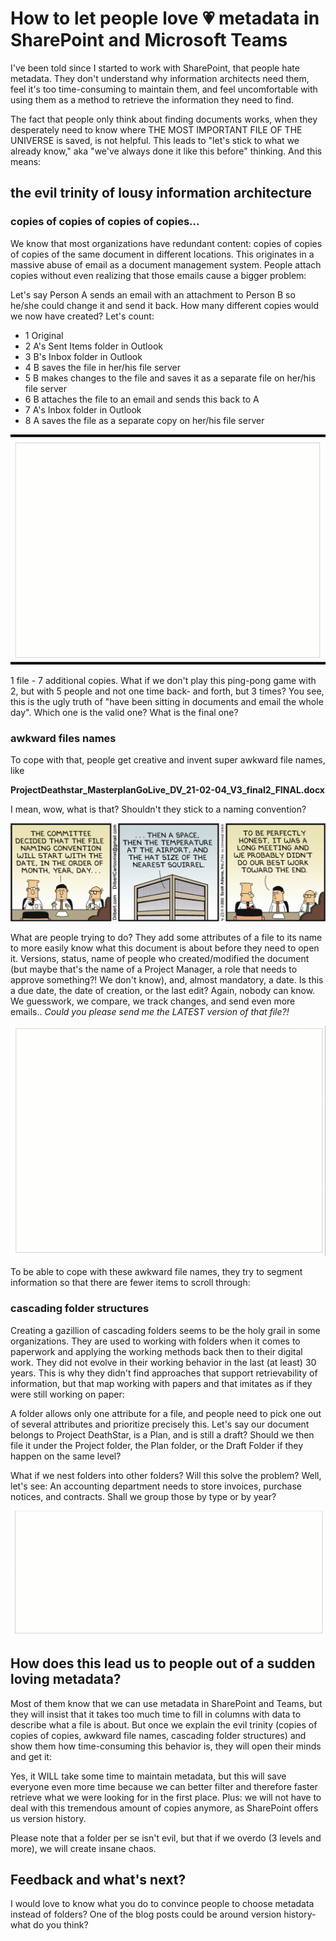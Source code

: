 # How to let people love 💗 metadata in SharePoint and Microsoft Teams

I've been told since I started to work with SharePoint, that people hate metadata. They don't understand why information architects need them, feel it's too time-consuming to maintain them, and feel uncomfortable with using them as a method to retrieve the information they need to find. 

The fact that people only think about finding documents works, when they desperately need to know where THE MOST IMPORTANT FILE OF THE UNIVERSE is saved, is not helpful. This leads to "let's stick to what we already know," aka "we've always done it like this before" thinking. And this means: 

## the evil trinity of lousy information architecture

### copies of copies of copies of copies...

We know that most organizations have redundant content: copies of copies of copies of the same document in different locations. This originates in a massive abuse of email as a document management system. People attach copies without even realizing that those emails cause a bigger problem: 

Let's say Person A sends an email with an attachment to Person B so he/she could change it and send it back. How many different copies would we now have created? Let's count: 

* 1 Original
* 2 A's Sent Items folder in Outlook
* 3 B's Inbox folder in Outlook
* 4 B saves the file in her/his file server
* 5 B makes changes to the file and saves it as a separate file on her/his file server
* 6 B attaches the file to an email and sends this back to A
* 7 A's Inbox folder in Outlook
* 8 A saves the file as a separate copy on her/his file server

![sending copies of copies](https://github.com/LuiseFreese/blog/blob/main/media/copies.gif)

1 file - 7 additional copies.  What if we don't play this ping-pong game with 2, but with 5 people and not one time back- and forth, but 3 times? You see, this is the ugly truth of "have been sitting in documents and email the whole day". Which one is the valid one? What is the final one? 

### awkward files names

To cope with that, people get creative and invent super awkward file names, like

**ProjectDeathstar_MasterplanGoLive_DV_21-02-04_V3_final2_FINAL.docx**

I mean, wow, what is that? Shouldn't they stick to a naming convention? 

![naming convention Dilbert](https://github.com/LuiseFreese/blog/blob/main/media/AML-25602_577155_mutable_color.gif)

What are people trying to do? They add some attributes of a file to its name to more easily know what this document is about before they need to open it. Versions, status, name of people who created/modified the document (but maybe that's the name of a Project Manager, a role that needs to approve something?! We don't know), and, almost mandatory, a date. Is this a due date, the date of creation, or the last edit? Again, nobody can know. We guesswork, we compare, we track changes, and send even more emails.. *Could you please send me the LATEST version of that file?!*

![awkward file name contains metadata](https://github.com/LuiseFreese/blog/blob/main/media/metadata.gif)

To be able to cope with these awkward file names, they try to segment information so that there are fewer items to scroll through:

### cascading folder structures

Creating a gazillion of cascading folders seems to be the holy grail in some organizations. They are used to working with folders when it comes to paperwork and applying the working methods back then to their digital work. They did not evolve in their working behavior in the last (at least) 30 years. This is why they didn't find approaches that support retrievability of information, but that map working with papers and that imitates as if they were still working on paper: 

A folder allows only one attribute for a file, and people need to pick one out of several attributes and prioritize precisely this. Let's say our document belongs to Project DeathStar, is a Plan, and is still a draft? Should we then file it under the Project folder, the Plan folder, or the Draft Folder if they happen on the same level? 

What if we nest folders into other folders? Will this solve the problem? Well, let's see: An accounting department needs to store invoices, purchase notices, and contracts. Shall we group those by type or by year? 

![cascading folder structures](https://github.com/LuiseFreese/blog/blob/main/media/folderstypeandyear.gif)

## How does this lead us to people out of a sudden loving metadata? 

Most of them know that we can use metadata in SharePoint and Teams, but they will insist that it takes too much time to fill in columns with data to describe what a file is about. But once we explain the evil trinity (copies of copies of copies, awkward file names, cascading folder structures) and show them how time-consuming this behavior is, they will open their minds and get it: 

Yes, it WILL take some time to maintain metadata, but this will save everyone even more time because we can better filter and therefore faster retrieve what we were looking for in the first place. Plus: we will not have to deal with this tremendous amount of copies anymore, as SharePoint offers us version history. 

Please note that a folder per se isn't evil, but that if we overdo (3 levels and more), we will create insane chaos. 

## Feedback and what's next? 

I would love to know what you do to convince people to choose metadata instead of folders? One of the blog posts could be around version history- what do you think? 




